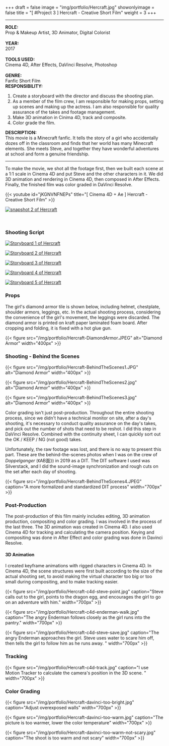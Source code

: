 +++
draft = false
image = "img/portfolio/Hercraft.jpg"
showonlyimage = false
title = "[ #Project 3 ] Hercraft - Creative Short Film"
weight = 3
+++

---

<div class="table">
    <div class="row">
        <div class="cell border-right col-1">
            <strong>ROLE:</strong><br>
            Prop & Makeup Artist, 3D Animator, Digital Colorist<br><br>
            <strong>YEAR:</strong><br>
            2017<br><br>
            <strong>TOOLS USED:</strong><br>
            Cinema 4D, After Effects, DaVinci Resolve, Photoshop<br><br>
            <strong>GENRE:</strong><br>
            Fanfic Short Film
        </div>
        <div class="cell border-right col-2">
            <strong>RESPONSIBILITY:</strong>
            <ol>
                <li>
                    Create a storyboard with the director and discuss the shooting plan.
                </li>
                <li>
                    As a member of the film crew, I am responsible for making props, setting up scenes and making up the actress. I am also responsible for quality assurance of the takes and footage management.
                </li>
                <li>
                    Make 3D animation in Cinima 4D, track and composite.
                </li>
                <li>
                    Color grade the film.
                </li>
            <ol>
        </div>
        <div class="cell col-3">
            <strong>DESCRIPTION:</strong><br>
            This movie is a Minecraft fanfic. It tells the story of a girl who accidentally dozes off in the classroom and finds that her world has many Minecraft elements. She meets Steve, and together they have wonderful adventures at school and form a genuine friendship.
        </div>
    </div>
</div>

---

To make the movie, we shot all the footage first, then we built each scene at a 1:1 scale in Cinema 4D and put Steve and the other characters in it. We did 3D animation and rendering in Cinema 4D, then composed in After Effects. Finally, the finished film was color graded in DaVinci Resolve.

{{< youtube id="jKGNVNFNEPs" title="[ Cinema 4D + Ae ] Hercraft - Creative Short Film" >}}
<br>

[![snapshot 2 of Hercraft][2]][2]

[1]: /img/portfolio/Hercraft-1.png
[2]: /img/portfolio/Hercraft-2.png
<br>

### Shooting Script

[![Storyboard 1 of Hercraft][3]][3]

[![Storyboard 2 of Hercraft][4]][4]

[![Storyboard 3 of Hercraft][5]][5]

[![Storyboard 4 of Hercraft][6]][6]

[![Storyboard 5 of Hercraft][7]][7]

[3]: /img/portfolio/Hercraft-Storyboard1.JPEG
[4]: /img/portfolio/Hercraft-Storyboard2.JPEG
[5]: /img/portfolio/Hercraft-Storyboard3.JPEG
[6]: /img/portfolio/Hercraft-Storyboard4.JPEG
[7]: /img/portfolio/Hercraft-Storyboard5.JPEG

### Props

The girl's diamond armor tile is shown below, including helmet, chestplate, shoulder armors, leggings, etc. In the actual shooting process, considering the convenience of the girl's movement, the leggings were discarded. The diamond armor is printed on kraft paper laminated foam board. After cropping and folding, it is fixed with a hot glue gun.

{{< figure src="/img/portfolio/Hercraft-DiamondArmor.JPEG" alt="Diamond Armor" width="400px" >}}
<br>

### Shooting - Behind the Scenes

{{< figure src="/img/portfolio/Hercraft-BehindTheScenes1.JPG" alt="Diamond Armor" width="400px" >}}
<br>

{{< figure src="/img/portfolio/Hercraft-BehindTheScenes2.jpg" alt="Diamond Armor" width="400px" >}}
<br>

{{< figure src="/img/portfolio/Hercraft-BehindTheScenes3.jpg" alt="Diamond Armor" width="400px" >}}
<br>

Color grading isn't just post-production. Throughout the entire shooting process, since we didn't have a technical monitor on site, after a day's shooting, it's necessary to conduct quality assurance on the day's takes, and pick out the number of shots that need to be reshot. I did this step in DaVinci Resolve. Combined with the continuity sheet, I can quickly sort out the OK / KEEP / NG (not good) takes. 

Unfortunately, the raw footage was lost, and there is no way to present this part. These are the behind-the-scenes photos when I was on the crew of *Doppelganger* (《AB面》) in 2019 as a DIT. The DIT software I used was Silverstack, and I did the sound-image synchronization and rough cuts on the set after each day of shooting.

{{< figure src="/img/portfolio/Hercraft-BehindTheScenes4.JPEG" caption="A more formalized and standardized DIT process" width="700px" >}}
<br>

### Post-Production

The post-production of this film mainly includes editing, 3D animation production, compositing and color grading. I was involved in the process of the last three. The 3D animation was created in Cinema 4D. I also used Cinema 4D for tracking and calculating the camera position. Keying and compositing was done in After Effect and color grading was done in Davinci Resolve.

#### 3D Animation

I created keyframe animations with rigged characters in Cinema 4D. In Cinema 4D, the scene structures were first built according to the size of the actual shooting set, to avoid making the virtual character too big or too small during compositing, and to make tracking easier.

{{< figure src="/img/portfolio/Hercraft-c4d-steve-point.jpg" caption="Steve calls out to the girl, points to the dragon egg, and encourages the girl to go on an adventure with him." width="700px" >}}
<br>

{{< figure src="/img/portfolio/Hercraft-c4d-enderman-walk.jpg" caption="The angry Enderman follows closely as the girl runs into the pantry." width="700px" >}}
<br>

{{< figure src="/img/portfolio/Hercraft-c4d-steve-save.jpg" caption="The angry Enderman approaches the girl. Steve uses water to scare him off, then tells the girl to follow him as he runs away. " width="700px" >}}
<br>

### Tracking

{{< figure src="/img/portfolio/Hercraft-c4d-track.jpg" caption="I use Motion Tracker to calculate the camera's position in the 3D scene. " width="700px" >}}
<br>

### Color Grading

{{< figure src="/img/portfolio/Hercraft-davinci-too-bright.jpg" caption="Adjust overexposed walls" width="700px" >}}
<br>

{{< figure src="/img/portfolio/Hercraft-davinci-too-warm.jpg" caption="The picture is too warmer, lower the color temperature" width="700px" >}}
<br>

{{< figure src="/img/portfolio/Hercraft-davinci-too-warm-not-scary.jpg" caption="The shoot is too warm and not scary" width="700px" >}}
<br>